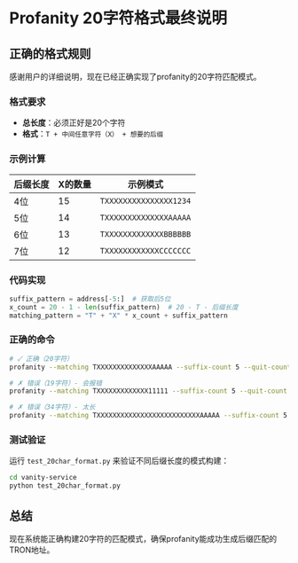 # Profanity 20字符格式最终说明

## 正确的格式规则

感谢用户的详细说明，现在已经正确实现了profanity的20字符匹配模式。

### 格式要求
- **总长度**：必须正好是20个字符
- **格式**：`T + 中间任意字符（X） + 想要的后缀`

### 示例计算
| 后缀长度 | X的数量 | 示例模式 |
|---------|--------|----------|
| 4位 | 15 | `TXXXXXXXXXXXXXXX1234` |
| 5位 | 14 | `TXXXXXXXXXXXXXXAAAAA` |
| 6位 | 13 | `TXXXXXXXXXXXXXBBBBBB` |
| 7位 | 12 | `TXXXXXXXXXXXXCCCCCCC` |

### 代码实现
```python
suffix_pattern = address[-5:]  # 获取后5位
x_count = 20 - 1 - len(suffix_pattern)  # 20 - T - 后缀长度
matching_pattern = "T" + "X" * x_count + suffix_pattern
```

### 正确的命令
```bash
# ✓ 正确（20字符）
profanity --matching TXXXXXXXXXXXXXXAAAAA --suffix-count 5 --quit-count 1

# ✗ 错误（19字符）- 会报错
profanity --matching TXXXXXXXXXXXXX11111 --suffix-count 5 --quit-count 1

# ✗ 错误（34字符）- 太长
profanity --matching TXXXXXXXXXXXXXXXXXXXXXXXXXXAAAAA --suffix-count 5 --quit-count 1
```

### 测试验证
运行 `test_20char_format.py` 来验证不同后缀长度的模式构建：
```bash
cd vanity-service
python test_20char_format.py
```

## 总结
现在系统能正确构建20字符的匹配模式，确保profanity能成功生成后缀匹配的TRON地址。
